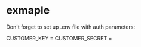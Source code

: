 # exmaple

Don't forget to set up .env file with auth parameters:

CUSTOMER_KEY =
CUSTOMER_SECRET =
